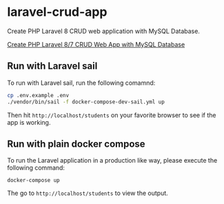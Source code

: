 # laravel-crud-app

Create PHP Laravel 8 CRUD web application with MySQL Database.

[Create PHP Laravel 8/7 CRUD Web App with MySQL Database](https://www.positronx.io/php-laravel-crud-operations-mysql-tutorial/)

## Run with Laravel sail

To run with Laravel sail, run the following comamnd:

```bash
cp .env.example .env
./vendor/bin/sail -f docker-compose-dev-sail.yml up
```

Then hit `http://localhost/students` on your favorite browser to see if the app is working.

## Run with plain docker compose

To run the Laravel application in a production like way, please execute the following command:

```
docker-compose up
```

The go to `http://localhost/students` to view the output.
